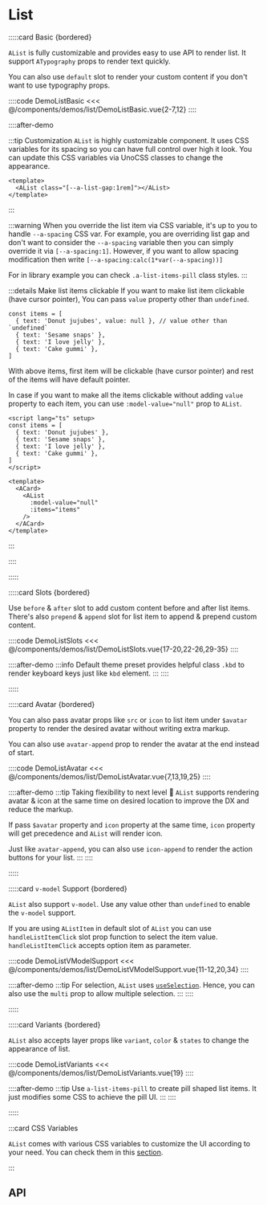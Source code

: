 <script lang="ts" setup>
import api from '@virgo-ui/vue/component-meta/AList.json';
import listItemApi from '@virgo-ui/vue/component-meta/AListItem.json';
</script>

# List

<!-- 👉 Basic -->
:::::card Basic {bordered}

`AList` is fully customizable and provides easy to use API to render list. It support `ATypography` props to render text quickly.

You can also use `default` slot to render your custom content if you don't want to use typography props.

::::code DemoListBasic
<<< @/components/demos/list/DemoListBasic.vue{2-7,12}
::::

::::after-demo

:::tip Customization
`AList` is highly customizable component. It uses CSS variables for its spacing so you can have full control over high it look. You can update this CSS variables via UnoCSS classes to change the appearance.

```vue
<template>
  <AList class="[--a-list-gap:1rem]"></AList>
</template>
```

:::

:::warning
When you override the list item via CSS variable, it's up to you to handle `--a-spacing` CSS var. For example, you are overriding list gap and don't want to consider the `--a-spacing` variable then you can simply override it via `[--a-spacing:1]`. However, if you want to allow spacing modification then write `[--a-spacing:calc(1*var(--a-spacing))]`

For in library example you can check `.a-list-items-pill` class styles.
:::

:::details Make list items clickable
If you want to make list item clickable (have cursor pointer), You can pass `value` property other than `undefined`.

```ts{2}
const items = [
  { text: 'Donut jujubes', value: null }, // value other than `undefined`
  { text: 'Sesame snaps' },
  { text: 'I love jelly' },
  { text: 'Cake gummi' },
]
```

With above items, first item will be clickable (have cursor pointer) and rest of the items will have default pointer.

In case if you want to make all the items clickable without adding `value` property to each item, you can use `:model-value="null"` prop to `AList`.

```vue{13}
<script lang="ts" setup>
const items = [
  { text: 'Donut jujubes' },
  { text: 'Sesame snaps' },
  { text: 'I love jelly' },
  { text: 'Cake gummi' },
]
</script>

<template>
  <ACard>
    <AList
      :model-value="null"
      :items="items"
    />
  </ACard>
</template>
```

:::

::::

:::::

<!-- 👉 Slots -->
:::::card Slots {bordered}

Use `before` & `after` slot to add custom content before and after list items. There's also `prepend` & `append` slot for list item to append & prepend custom content.

::::code DemoListSlots
<<< @/components/demos/list/DemoListSlots.vue{17-20,22-26,29-35}
::::

::::after-demo
:::info
Default theme preset provides helpful class `.kbd` to render keyboard keys just like `kbd` element.
:::
::::

:::::

<!-- 👉 Avatar -->
:::::card Avatar {bordered}

You can also pass avatar props like `src` or `icon` to list item under `$avatar` property to render the desired avatar without writing extra markup.

You can also use `avatar-append` prop to render the avatar at the end instead of start.

::::code DemoListAvatar
<<< @/components/demos/list/DemoListAvatar.vue{7,13,19,25}
::::

::::after-demo
:::tip Taking flexibility to next level 🚀
`AList` supports rendering avatar & icon at the same time on desired location to improve the DX and reduce the markup.

If pass `$avatar` property and `icon` property at the same time, `icon` property will get precedence and `AList` will render icon.

Just like `avatar-append`, you can also use `icon-append` to render the action buttons for your list. <i class="i-fluent-emoji-smiling-face-with-sunglasses"></i>
:::
::::

:::::

<!-- 👉 `v-model` Support -->
:::::card `v-model` Support {bordered}

`AList` also support `v-model`. Use any value other than `undefined` to enable the `v-model` support.

If you are using `AListItem` in default slot of `AList` you can use `handleListItemClick` slot prop function to select the item value. `handleListItemClick` accepts option item as parameter.

::::code DemoListVModelSupport
<<< @/components/demos/list/DemoListVModelSupport.vue{11-12,20,34}
::::

::::after-demo
:::tip
For selection, `AList` uses [`useSelection`](/guide/composables/useSelection). Hence, you can also use the `multi` prop to allow multiple selection.
:::
::::

:::::

<!-- 👉 Variants -->
:::::card Variants {bordered}

`AList` also accepts layer props like `variant`, `color` & `states` to change the appearance of list.

::::code DemoListVariants
<<< @/components/demos/list/DemoListVariants.vue{19}
::::

::::after-demo
:::tip
Use `a-list-items-pill` to create pill shaped list items. It just modifies some CSS to achieve the pill UI.
:::
::::

:::::

:::card CSS Variables

`AList` comes with various CSS variables to customize the UI according to your need. You can check them in this [section](/guide/getting-started/customization.html#css-variables).

:::

<!-- 👉 API -->
## API

<Api title="List" :api="api" class="mb-8"></Api>
<Api title="List item" :api="listItemApi"></Api>
